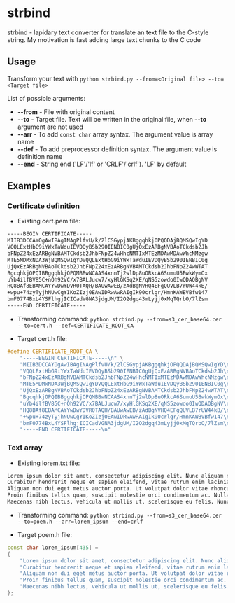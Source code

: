 # strbind
strbind - lapidary text converter for translate an text file to the C-style string. My motivation is fast adding large text chunks to the C code

## Usage

Transform your text with ```python strbind.py --from=<Original file> --to=<Target file>```

List of possible arguments:
* **--from** - File with original content
* **--to** - Target file. Text will be written in the original file, when **--to** argument are not used
* **--arr** - To add ```const char``` array syntax. The argument value is array name
* **--def** - To add preprocessor definition syntax. The argument value is definition name
* **--end** - String end ('LF'/'lf' or 'CRLF'/'crlf'). 'LF' by default

## Examples
### Certificate definition
* Existing cert.pem file:
```txt
-----BEGIN CERTIFICATE-----
MIIB3DCCAYOgAwIBAgINAgPlfvU/k/2lCSGypjAKBggqhkjOPQQDAjBQMSQwIgYD
VQQLExtHbG9iYWxTaWduIEVDQyBSb290IENBIC0gUjQxEzARBgNVBAoTCkdsb2Jh
bFNpZ24xEzARBgNVBAMTCkdsb2JhbFNpZ24wHhcNMTIxMTEzMDAwMDAwWhcNMzgw
MTE5MDMxNDA3WjBQMSQwIgYDVQQLExtHbG9iYWxTaWduIEVDQyBSb290IENBIC0g
UjQxEzARBgNVBAoTCkdsb2JhbFNpZ24xEzARBgNVBAMTCkdsb2JhbFNpZ24wWTAT
BgcqhkjOPQIBBggqhkjOPQMBBwNCAAS4xnnTj2wlDp8uORkcA6SumuU5BwkWymOx
uYb4ilfBV85C+nOh92VC/x7BALJucw7/xyHlGKSq2XE/qNS5zowdo0IwQDAOBgNV
HQ8BAf8EBAMCAYYwDwYDVR0TAQH/BAUwAwEB/zAdBgNVHQ4EFgQUVLB7rUW44kB/
+wpu+74zyTyjhNUwCgYIKoZIzj0EAwIDRwAwRAIgIk90crlgr/HmnKAWBVBfw147
bmF0774BxL4YSFlhgjICICadVGNA3jdgUM/I2O2dgq43mLyjj0xMqTQrbO/7lZsm
-----END CERTIFICATE-----
```
* Transforming command: 
```python strbind.py --from=s3_cer_base64.cer --to=cert.h --def=CERTIFICATE_ROOT_CA```

* Target cert.h file:
```cpp
#define CERTIFICATE_ROOT_CA \
    "-----BEGIN CERTIFICATE-----\n" \
    "MIIB3DCCAYOgAwIBAgINAgPlfvU/k/2lCSGypjAKBggqhkjOPQQDAjBQMSQwIgYD\n" \
    "VQQLExtHbG9iYWxTaWduIEVDQyBSb290IENBIC0gUjQxEzARBgNVBAoTCkdsb2Jh\n" \
    "bFNpZ24xEzARBgNVBAMTCkdsb2JhbFNpZ24wHhcNMTIxMTEzMDAwMDAwWhcNMzgw\n" \
    "MTE5MDMxNDA3WjBQMSQwIgYDVQQLExtHbG9iYWxTaWduIEVDQyBSb290IENBIC0g\n" \
    "UjQxEzARBgNVBAoTCkdsb2JhbFNpZ24xEzARBgNVBAMTCkdsb2JhbFNpZ24wWTAT\n" \
    "BgcqhkjOPQIBBggqhkjOPQMBBwNCAAS4xnnTj2wlDp8uORkcA6SumuU5BwkWymOx\n" \
    "uYb4ilfBV85C+nOh92VC/x7BALJucw7/xyHlGKSq2XE/qNS5zowdo0IwQDAOBgNV\n" \
    "HQ8BAf8EBAMCAYYwDwYDVR0TAQH/BAUwAwEB/zAdBgNVHQ4EFgQUVLB7rUW44kB/\n" \
    "+wpu+74zyTyjhNUwCgYIKoZIzj0EAwIDRwAwRAIgIk90crlgr/HmnKAWBVBfw147\n" \
    "bmF0774BxL4YSFlhgjICICadVGNA3jdgUM/I2O2dgq43mLyjj0xMqTQrbO/7lZsm\n" \
    "-----END CERTIFICATE-----\n"
```
### Text array
* Existing lorem.txt file:
```txt
Lorem ipsum dolor sit amet, consectetur adipiscing elit. Nunc aliquam non sapien a rhoncus.
Curabitur hendrerit neque et sapien eleifend, vitae rutrum enim lacinia.
Aliquam non dui eget metus auctor porta. Ut volutpat dolor vitae rhoncus tristique.
Proin finibus tellus quam, suscipit molestie orci condimentum ac. Nullam et sem justo.
Maecenas nibh lectus, vehicula ut mollis ut, scelerisque eu felis. Nunc non cursus quam, et
```

* Transforming command: 
```python strbind.py --from=s3_cer_base64.cer --to=poem.h --arr=lorem_ipsum --end=crlf```

* Target poem.h file:
```cpp
const char lorem_ipsum[435] = 
{
    "Lorem ipsum dolor sit amet, consectetur adipiscing elit. Nunc aliquam non sapien a rhoncus.\r\n"
    "Curabitur hendrerit neque et sapien eleifend, vitae rutrum enim lacinia.\r\n"
    "Aliquam non dui eget metus auctor porta. Ut volutpat dolor vitae rhoncus tristique.\r\n"
    "Proin finibus tellus quam, suscipit molestie orci condimentum ac. Nullam et sem justo.\r\n"
    "Maecenas nibh lectus, vehicula ut mollis ut, scelerisque eu felis. Nunc non cursus quam, et.\r\n"
};
```